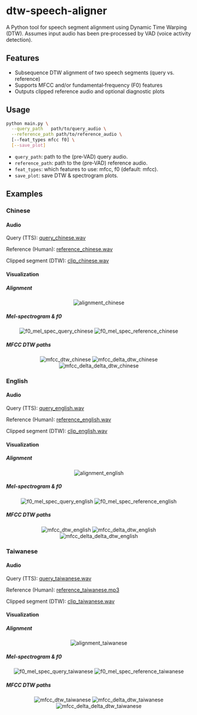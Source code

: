 # dtw-speech-aligner
A Python tool for speech segment alignment using Dynamic Time Warping (DTW). 
Assumes input audio has been pre‑processed by VAD (voice activity detection).
## Features
- Subsequence DTW alignment of two speech segments (query vs. reference) 
- Supports MFCC and/or fundamental‑frequency (F0) features  
- Outputs clipped reference audio and optional diagnostic plots
## Usage
```bash
python main.py \
  --query_path   path/to/query_audio \
  --reference_path path/to/reference_audio \
  [--feat_types mfcc f0] \
  [--save_plot]
```
- ``query_path``: path to the (pre‑VAD) query audio.
- ``reference_path``: path to the (pre‑VAD) reference audio.
- ``feat_types``: which features to use: mfcc, f0 (default: mfcc).
- ``save_plot``: save DTW & spectrogram plots.
## Examples
### Chinese
#### Audio
Query (TTS): [query_chinese.wav](https://github.com/SXKA/dtw-speech-aligner/blob/main/audio/query_chinese.wav)

Reference (Human): [reference_chinese.wav](https://github.com/SXKA/dtw-speech-aligner/blob/main/audio/reference_chinese.wav)

Clipped segment (DTW): [clip_chinese.wav](https://github.com/SXKA/dtw-speech-aligner/blob/main/audio/clip_chinese.wav)
#### Visualization
##### Alignment
<div align="center">
  <img src="https://github.com/SXKA/dtw-speech-aligner/blob/main/png/alignment_chinese.png" alt="alignment_chinese"/>
</div>

##### Mel-spectrogram & f0
<div align="center">
  <img src="https://github.com/SXKA/dtw-speech-aligner/blob/main/png/f0_mel_spec_query_chinese.png" alt="f0_mel_spec_query_chinese"/>
  <img src="https://github.com/SXKA/dtw-speech-aligner/blob/main/png/f0_mel_spec_reference_chinese.png" alt="f0_mel_spec_reference_chinese"/>
</div>

##### MFCC DTW paths
<div align="center">
  <img src="https://github.com/SXKA/dtw-speech-aligner/blob/main/png/mfcc_dtw_chinese.png" alt="mfcc_dtw_chinese"/>
  <img src="https://github.com/SXKA/dtw-speech-aligner/blob/main/png/mfcc_delta_dtw_chinese.png" alt="mfcc_delta_dtw_chinese"/>
  <img src="https://github.com/SXKA/dtw-speech-aligner/blob/main/png/mfcc_delta_delta_dtw_chinese.png" alt="mfcc_delta_delta_dtw_chinese"/>
</div>

### English
#### Audio
Query (TTS): [query_english.wav](https://github.com/SXKA/dtw-speech-aligner/blob/main/audio/query_english.wav)

Reference (Human): [reference_english.wav](https://github.com/SXKA/dtw-speech-aligner/blob/main/audio/reference_english.wav)

Clipped segment (DTW): [clip_english.wav](https://github.com/SXKA/dtw-speech-aligner/blob/main/audio/clip_english.wav)
#### Visualization
##### Alignment
<div align="center">
  <img src="https://github.com/SXKA/dtw-speech-aligner/blob/main/png/alignment_english.png" alt="alignment_english"/>
</div>

##### Mel-spectrogram & f0
<div align="center">
  <img src="https://github.com/SXKA/dtw-speech-aligner/blob/main/png/f0_mel_spec_query_english.png" alt="f0_mel_spec_query_english"/>
  <img src="https://github.com/SXKA/dtw-speech-aligner/blob/main/png/f0_mel_spec_reference_english.png" alt="f0_mel_spec_reference_english"/>
</div>

##### MFCC DTW paths
<div align="center">
  <img src="https://github.com/SXKA/dtw-speech-aligner/blob/main/png/mfcc_dtw_english.png" alt="mfcc_dtw_english"/>
  <img src="https://github.com/SXKA/dtw-speech-aligner/blob/main/png/mfcc_delta_dtw_english.png" alt="mfcc_delta_dtw_english"/>
  <img src="https://github.com/SXKA/dtw-speech-aligner/blob/main/png/mfcc_delta_delta_dtw_english.png" alt="mfcc_delta_delta_dtw_english"/>
</div>

### Taiwanese
#### Audio
Query (TTS): [query_taiwanese.wav](https://github.com/SXKA/dtw-speech-aligner/blob/main/audio/query_taiwanese.wav)

Reference (Human): [reference_taiwanese.mp3](https://github.com/SXKA/dtw-speech-aligner/blob/main/audio/reference_taiwanese.mp3)

Clipped segment (DTW): [clip_taiwanese.wav](https://github.com/SXKA/dtw-speech-aligner/blob/main/audio/clip_taiwanese.wav)
#### Visualization
##### Alignment
<div align="center">
  <img src="https://github.com/SXKA/dtw-speech-aligner/blob/main/png/alignment_taiwanese.png" alt="alignment_taiwanese"/>
</div>

##### Mel-spectrogram & f0
<div align="center">
  <img src="https://github.com/SXKA/dtw-speech-aligner/blob/main/png/f0_mel_spec_query_taiwanese.png" alt="f0_mel_spec_query_taiwanese"/>
  <img src="https://github.com/SXKA/dtw-speech-aligner/blob/main/png/f0_mel_spec_reference_taiwanese.png" alt="f0_mel_spec_reference_taiwanese"/>
</div>

##### MFCC DTW paths
<div align="center">
  <img src="https://github.com/SXKA/dtw-speech-aligner/blob/main/png/mfcc_dtw_taiwanese.png" alt="mfcc_dtw_taiwanese"/>
  <img src="https://github.com/SXKA/dtw-speech-aligner/blob/main/png/mfcc_delta_dtw_taiwanese.png" alt="mfcc_delta_dtw_taiwanese"/>
  <img src="https://github.com/SXKA/dtw-speech-aligner/blob/main/png/mfcc_delta_delta_dtw_taiwanese.png" alt="mfcc_delta_delta_dtw_taiwanese"/>
</div>

